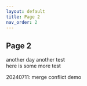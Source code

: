 ```yaml
---
layout: default
title: Page 2
nav_order: 2
---
```


## Page 2
another day another test  
here is some more test

20240711: merge conflict demo

